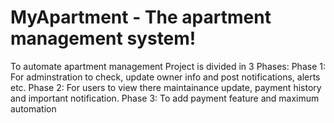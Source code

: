 # MyApartment - The apartment management system!
To automate apartment management
Project is divided in 3 Phases:
Phase 1: For adminstration to check, update owner info and post notifications, alerts etc.
Phase 2: For users to view there maintainance update, payment history and important notification.
Phase 3: To add payment feature and maximum automation
